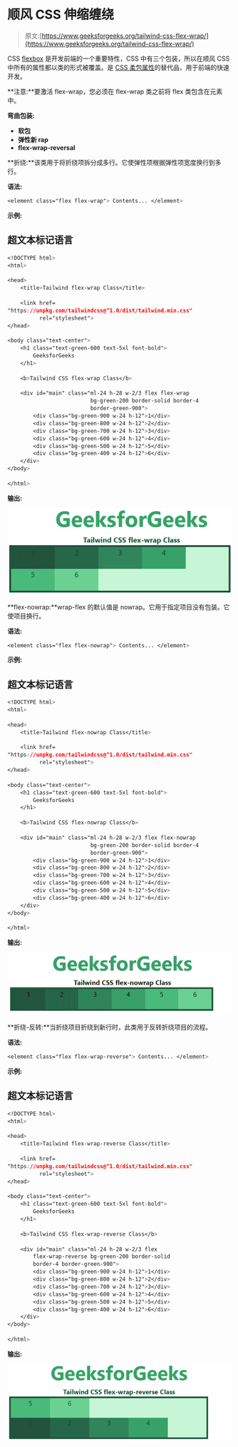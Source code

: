 # 顺风 CSS 伸缩缠绕

> 原文:[https://www.geeksforgeeks.org/tailwind-css-flex-wrap/](https://www.geeksforgeeks.org/tailwind-css-flex-wrap/)

CSS [flexbox](https://www.geeksforgeeks.org/introduction-to-css-flexbox/) 是开发前端的一个重要特性，CSS 中有三个包装，所以在顺风 CSS 中所有的属性都以类的形式被覆盖。是 [CSS 柔包属性](https://www.geeksforgeeks.org/css-flex-wrap-property/)的替代品，用于前端的快速开发。

**注意:**要激活 flex-wrap，您必须在 flex-wrap 类之前将 flex 类包含在元素中。

**弯曲包装:**

*   **软包**
*   **弹性新 rap**
*   **flex-wrap-reversal**

**折绕:**该类用于将折绕项拆分成多行。它使弹性项根据弹性项宽度换行到多行。

**语法:**

```css
<element class="flex flex-wrap"> Contents... </element>
```

**示例:**

## 超文本标记语言

```css
<!DOCTYPE html> 
<html>

<head> 
    <title>Tailwind flex-wrap Class</title> 

    <link href=
"https://unpkg.com/tailwindcss@^1.0/dist/tailwind.min.css" 
          rel="stylesheet"> 
</head> 

<body class="text-center"> 
    <h1 class="text-green-600 text-5xl font-bold">
        GeeksforGeeks
    </h1> 

    <b>Tailwind CSS flex-wrap Class</b> 

    <div id="main" class="ml-24 h-28 w-2/3 flex flex-wrap 
                          bg-green-200 border-solid border-4 
                          border-green-900"> 
        <div class="bg-green-900 w-24 h-12">1</div> 
        <div class="bg-green-800 w-24 h-12">2</div> 
        <div class="bg-green-700 w-24 h-12">3</div> 
        <div class="bg-green-600 w-24 h-12">4</div> 
        <div class="bg-green-500 w-24 h-12">5</div> 
        <div class="bg-green-400 w-24 h-12">6</div> 
    </div> 
</body> 

</html>
```

**输出:**

![](img/5a8532e24491907d3eee0bb10203b92c.png)

**flex-nowrap:**wrap-flex 的默认值是 nowrap。它用于指定项目没有包装。它使项目换行。

**语法:**

```css
<element class="flex flex-nowrap"> Contents... </element>
```

**示例:**

## 超文本标记语言

```css
<!DOCTYPE html> 
<html>

<head> 
    <title>Tailwind flex-nowrap Class</title> 

    <link href=
"https://unpkg.com/tailwindcss@^1.0/dist/tailwind.min.css" 
          rel="stylesheet"> 
</head> 

<body class="text-center"> 
    <h1 class="text-green-600 text-5xl font-bold">
        GeeksforGeeks
    </h1> 

    <b>Tailwind CSS flex-nowrap Class</b> 

    <div id="main" class="ml-24 h-28 w-2/3 flex flex-nowrap 
                          bg-green-200 border-solid border-4 
                          border-green-900"> 
        <div class="bg-green-900 w-24 h-12">1</div> 
        <div class="bg-green-800 w-24 h-12">2</div> 
        <div class="bg-green-700 w-24 h-12">3</div> 
        <div class="bg-green-600 w-24 h-12">4</div> 
        <div class="bg-green-500 w-24 h-12">5</div> 
        <div class="bg-green-400 w-24 h-12">6</div> 
    </div> 
</body> 

</html>
```

**输出:**

![](img/9d687cfc2141a6c312ec7d60fadd0aff.png)

**折绕-反转:**当折绕项目折绕到新行时，此类用于反转折绕项目的流程。

**语法:**

```css
<element class="flex flex-wrap-reverse"> Contents... </element>
```

**示例:**

## 超文本标记语言

```css
<!DOCTYPE html> 
<html>

<head> 
    <title>Tailwind flex-wrap-reverse Class</title> 

    <link href=
"https://unpkg.com/tailwindcss@^1.0/dist/tailwind.min.css" 
          rel="stylesheet"> 
</head> 

<body class="text-center"> 
    <h1 class="text-green-600 text-5xl font-bold">
        GeeksforGeeks
    </h1> 

    <b>Tailwind CSS flex-wrap-reverse Class</b> 

    <div id="main" class="ml-24 h-28 w-2/3 flex 
        flex-wrap-reverse bg-green-200 border-solid 
        border-4 border-green-900"> 
        <div class="bg-green-900 w-24 h-12">1</div> 
        <div class="bg-green-800 w-24 h-12">2</div> 
        <div class="bg-green-700 w-24 h-12">3</div> 
        <div class="bg-green-600 w-24 h-12">4</div> 
        <div class="bg-green-500 w-24 h-12">5</div> 
        <div class="bg-green-400 w-24 h-12">6</div> 
    </div> 
</body> 

</html>
```

**输出:**

![](img/baf281d07ca2c5cd9da0ad7bb969072a.png)